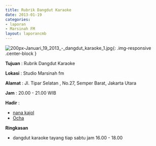 ```yaml
---
title: Rubrik Dangdut Karaoke 
date: 2013-01-19
categories:
- laporan
- Marsinah FM
layout: laporancmb
---
```



![200px-Januari_19_2013_-_dangdut_karaoke_1.jpg](/uploads/200px-Januari_19_2013_-_dangdut_karaoke_1.jpg){: .img-responsive .center-block }


**Tujuan** : Rubrik Dangdut Karaoke 

**Lokasi** : Studio Marsinah fm 

**Alamat** : Jl. Tipar Selatan , No.27, Semper Barat, Jakarta Utara 

**Jam** : 20.00 - 21.00 WIB 

**Hadir** :
* [nana kajol](http://wiki.ciptamedia.org/wiki/nana_kajol)
* [Ocha](http://wiki.ciptamedia.org/wiki/Ocha)

**Ringkasan**  
* dangdut karaoke tayang tiap sabtu jam 16.00 - 18.00
